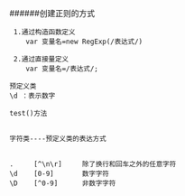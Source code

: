######创建正则的方式

     1.通过构造函数定义
        var 变量名=new RegExp(/表达式/)

     2.通过直接量定义
        var 变量名=/表达式/;

    预定义类
    \d ：表示数字

    test()方法


    字符类----预定义类的表达方式


    .     [^\n\r]     除了换行和回车之外的任意字符
    \d    [0-9]       数字字符
    \D    [^0-9]      非数字字符 
    
